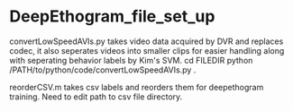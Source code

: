 # DeepEthogram_file_set_up

convertLowSpeedAVIs.py takes video data acquired by DVR and replaces codec, it also seperates videos into smaller clips for easier handling along with seperating behavior labels by Kim's SVM. 
cd FILEDIR
python /PATH/to/python/code/convertLowSpeedAVIs.py .

reorderCSV.m takes csv labels and reorders them for deepethogram training. Need to edit path to csv file directory.
